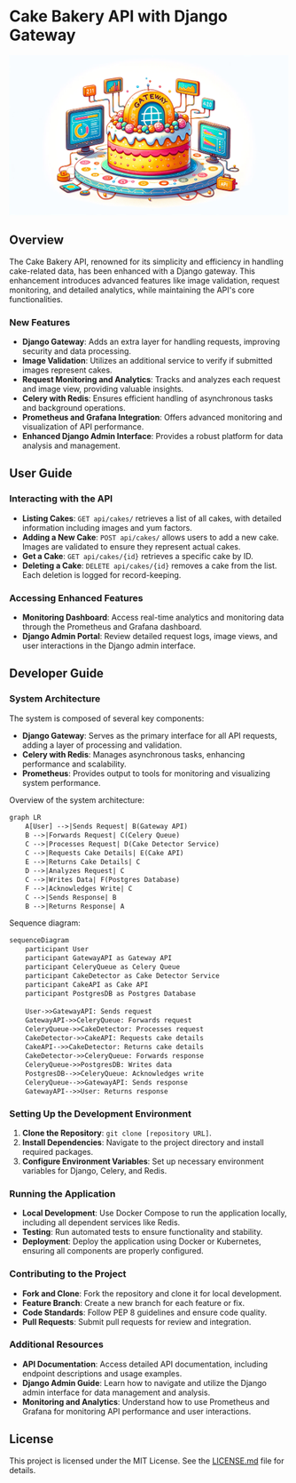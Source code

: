 # Cake Bakery API with Django Gateway

![gateway](gateway.png)

## Overview

The Cake Bakery API, renowned for its simplicity and efficiency in handling cake-related data, has been enhanced with a Django gateway. This enhancement introduces advanced features like image validation, request monitoring, and detailed analytics, while maintaining the API's core functionalities.

### New Features

- **Django Gateway**: Adds an extra layer for handling requests, improving security and data processing.
- **Image Validation**: Utilizes an additional service to verify if submitted images represent cakes.
- **Request Monitoring and Analytics**: Tracks and analyzes each request and image view, providing valuable insights.
- **Celery with Redis**: Ensures efficient handling of asynchronous tasks and background operations.
- **Prometheus and Grafana Integration**: Offers advanced monitoring and visualization of API performance.
- **Enhanced Django Admin Interface**: Provides a robust platform for data analysis and management.

## User Guide

### Interacting with the API

- **Listing Cakes**: `GET api/cakes/` retrieves a list of all cakes, with detailed information including images and yum factors.
- **Adding a New Cake**: `POST api/cakes/` allows users to add a new cake. Images are validated to ensure they represent actual cakes.
- **Get a Cake**: `GET api/cakes/{id}` retrieves a specific cake by ID.
- **Deleting a Cake**: `DELETE api/cakes/{id}` removes a cake from the list. Each deletion is logged for record-keeping.

### Accessing Enhanced Features

- **Monitoring Dashboard**: Access real-time analytics and monitoring data through the Prometheus and Grafana dashboard.
- **Django Admin Portal**: Review detailed request logs, image views, and user interactions in the Django admin interface.

## Developer Guide

### System Architecture

The system is composed of several key components:

- **Django Gateway**: Serves as the primary interface for all API requests, adding a layer of processing and validation.
- **Celery with Redis**: Manages asynchronous tasks, enhancing performance and scalability.
- **Prometheus**: Provides output to tools for monitoring and visualizing system performance.

Overview of the system architecture:

```mermaid
graph LR
    A[User] -->|Sends Request| B(Gateway API)
    B -->|Forwards Request| C(Celery Queue)
    C -->|Processes Request| D(Cake Detector Service)
    C -->|Requests Cake Details| E(Cake API)
    E -->|Returns Cake Details| C
    D -->|Analyzes Request| C
    C -->|Writes Data| F(Postgres Database)
    F -->|Acknowledges Write| C
    C -->|Sends Response| B
    B -->|Returns Response| A
```

Sequence diagram:

```mermaid
sequenceDiagram
    participant User
    participant GatewayAPI as Gateway API
    participant CeleryQueue as Celery Queue
    participant CakeDetector as Cake Detector Service
    participant CakeAPI as Cake API
    participant PostgresDB as Postgres Database

    User->>GatewayAPI: Sends request
    GatewayAPI->>CeleryQueue: Forwards request
    CeleryQueue->>CakeDetector: Processes request
    CakeDetector->>CakeAPI: Requests cake details
    CakeAPI-->>CakeDetector: Returns cake details
    CakeDetector->>CeleryQueue: Forwards response
    CeleryQueue->>PostgresDB: Writes data
    PostgresDB-->>CeleryQueue: Acknowledges write
    CeleryQueue-->>GatewayAPI: Sends response
    GatewayAPI-->>User: Returns response
```

### Setting Up the Development Environment

1. **Clone the Repository**: `git clone [repository URL]`.
2. **Install Dependencies**: Navigate to the project directory and install required packages.
3. **Configure Environment Variables**: Set up necessary environment variables for Django, Celery, and Redis.

### Running the Application

- **Local Development**: Use Docker Compose to run the application locally, including all dependent services like Redis.
- **Testing**: Run automated tests to ensure functionality and stability.
- **Deployment**: Deploy the application using Docker or Kubernetes, ensuring all components are properly configured.

### Contributing to the Project

- **Fork and Clone**: Fork the repository and clone it for local development.
- **Feature Branch**: Create a new branch for each feature or fix.
- **Code Standards**: Follow PEP 8 guidelines and ensure code quality.
- **Pull Requests**: Submit pull requests for review and integration.

### Additional Resources

- **API Documentation**: Access detailed API documentation, including endpoint descriptions and usage examples.
- **Django Admin Guide**: Learn how to navigate and utilize the Django admin interface for data management and analysis.
- **Monitoring and Analytics**: Understand how to use Prometheus and Grafana for monitoring API performance and user interactions.

## License

This project is licensed under the MIT License. See the [LICENSE.md](LICENSE.md) file for details.
